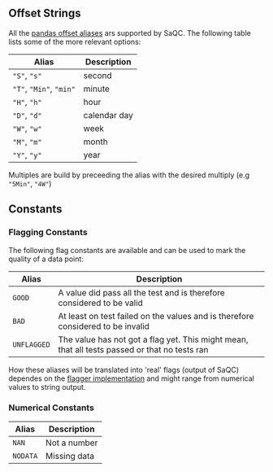 ## Offset Strings
All the [pandas offset aliases](https://pandas.pydata.org/pandas-docs/stable/user_guide/timeseries.html#offset-aliases) ars supported by SaQC. The following table lists some of the more relevant options:

| Alias                   | Description  |
| -----                   | -----------  |
| `"S"`, `"s"`              | second       |
| `"T"`, `"Min"`, `"min"` | minute       |
| `"H"`, `"h"`            | hour         |
| `"D"`, `"d"`            | calendar day |
| `"W"`, `"w"`            | week         |
| `"M"`, `"m"`            | month        |
| `"Y"`, `"y"`            | year         |

Multiples are build by preceeding the alias with the desired multiply (e.g `"5Min"`, `"4W"`)


## Constants

### Flagging Constants
The following flag constants are available and can be used to mark the quality of a data point:

| Alias       | Description                                                                                   |
| ----        | ----                                                                                          |
| `GOOD`      | A value did pass all the test and is therefore considered to be valid                         |
| `BAD`       | At least on test failed on the values and is therefore considered to be invalid               |
| `UNFLAGGED` | The value has not got a flag yet. This might mean, that all tests passed or that no tests ran |

How these aliases will be translated into 'real' flags (output of SaQC) dependes on the [flagger implementation](FlaggingSchemes.md)
and might range from numerical values to string output.

### Numerical Constants
| Alias    | Description  |
| ----     | ----         |
| `NAN`    | Not a number |
| `NODATA` | Missing data |

